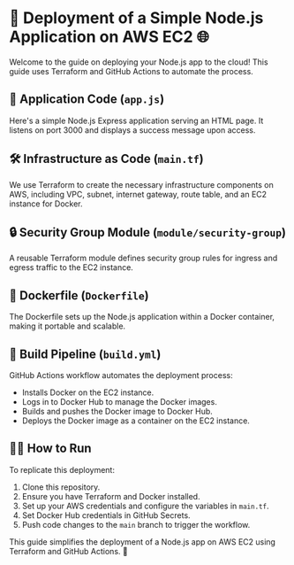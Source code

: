   <h1>🚀 Deployment of a Simple Node.js Application on AWS EC2 🌐</h1>
  <p>Welcome to the guide on deploying your Node.js app to the cloud! This guide uses Terraform and GitHub Actions to automate the process.</p>

  <h2>📁 Application Code (<code>app.js</code>)</h2>
  <p>Here's a simple Node.js Express application serving an HTML page. It listens on port 3000 and displays a success message upon access.</p>

  <h2>🛠️ Infrastructure as Code (<code>main.tf</code>)</h2>
  <p>We use Terraform to create the necessary infrastructure components on AWS, including VPC, subnet, internet gateway, route table, and an EC2 instance for Docker.</p>

  <h2>🔒 Security Group Module (<code>module/security-group</code>)</h2>
  <p>A reusable Terraform module defines security group rules for ingress and egress traffic to the EC2 instance.</p>

  <h2>🐳 Dockerfile (<code>Dockerfile</code>)</h2>
  <p>The Dockerfile sets up the Node.js application within a Docker container, making it portable and scalable.</p>

  <h2>🔨 Build Pipeline (<code>build.yml</code>)</h2>
  <p>GitHub Actions workflow automates the deployment process:</p>
  <ul>
    <li>Installs Docker on the EC2 instance.</li>
    <li>Logs in to Docker Hub to manage the Docker images.</li>
    <li>Builds and pushes the Docker image to Docker Hub.</li>
    <li>Deploys the Docker image as a container on the EC2 instance.</li>
  </ul>

  <h2>🏃‍♂️ How to Run</h2>
  <p>To replicate this deployment:</p>
  <ol>
    <li>Clone this repository.</li>
    <li>Ensure you have Terraform and Docker installed.</li>
    <li>Set up your AWS credentials and configure the variables in <code>main.tf</code>.</li>
    <li>Set Docker Hub credentials in GitHub Secrets.</li>
    <li>Push code changes to the <code>main</code> branch to trigger the workflow.</li>
  </ol>

  <p>This guide simplifies the deployment of a Node.js app on AWS EC2 using Terraform and GitHub Actions. 🌟</p>
</body>
</html>
